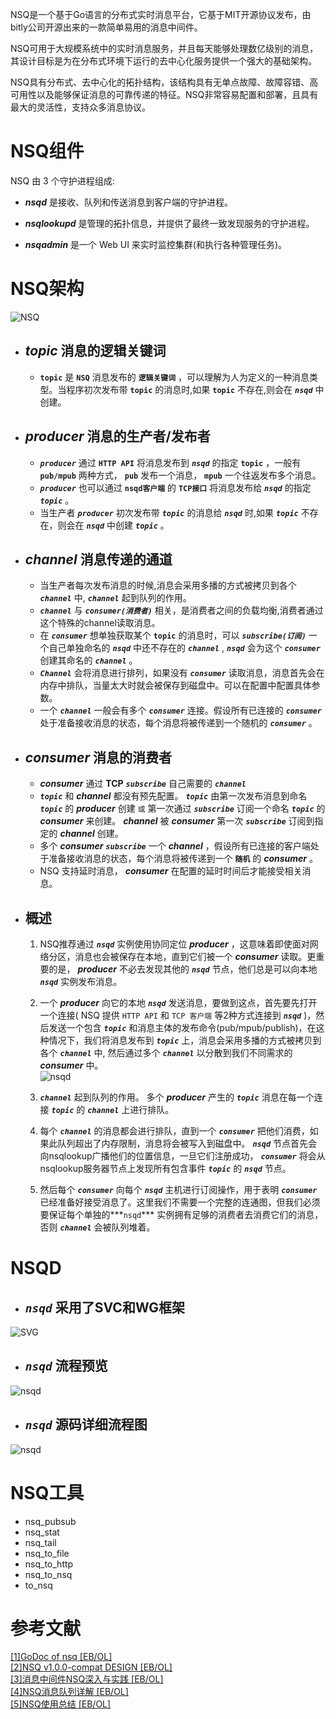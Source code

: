 NSQ是一个基于Go语言的分布式实时消息平台，它基于MIT开源协议发布，由bitly公司开源出来的一款简单易用的消息中间件。   

NSQ可用于大规模系统中的实时消息服务，并且每天能够处理数亿级别的消息，其设计目标是为在分布式环境下运行的去中心化服务提供一个强大的基础架构。   

NSQ具有分布式、去中心化的拓扑结构，该结构具有无单点故障、故障容错、高可用性以及能够保证消息的可靠传递的特征。NSQ非常容易配置和部署，且具有最大的灵活性，支持众多消息协议。   

# NSQ组件
 NSQ 由 3 个守护进程组成:

- ***nsqd*** 是接收、队列和传送消息到客户端的守护进程。

- ***nsqlookupd*** 是管理的拓扑信息，并提供了最终一致发现服务的守护进程。

- ***nsqadmin*** 是一个 Web UI 来实时监控集群(和执行各种管理任务)。 


# NSQ架构  

![NSQ](https://github.com/VeniVidiViciVK/NSQ/raw/master/docs/NSQ.png)  

* ##  ***topic***  消息的逻辑关键词
  +  **```topic```** 是 **```NSQ```** 消息发布的 **```逻辑关键词```** ，可以理解为人为定义的一种消息类型。当程序初次发布带 **```topic```** 的消息时,如果 **```topic```** 不存在,则会在 ***```nsqd```*** 中创建。
  

* ## ***producer***   消息的生产者/发布者   
  +  ***```producer```*** 通过 **```HTTP API```** 将消息发布到 ***```nsqd```*** 的指定 **```topic```** ，一般有 **```pub/mpub```** 两种方式， **```pub```** 发布一个消息， **```mpub```** 一个往返发布多个消息。  
  +  ***```producer```*** 也可以通过 **```nsqd客户端```** 的 **```TCP接口```** 将消息发布给 ***```nsqd```*** 的指定 ***```topic```*** 。
  +  当生产者 ***```producer```*** 初次发布带 ***```topic```*** 的消息给 ***```nsqd```*** 时,如果 ***```topic```*** 不存在，则会在 ***```nsqd```*** 中创建 ***```topic```*** 。
  

* ##  ***channel***  消息传递的通道
  + 当生产者每次发布消息的时候,消息会采用多播的方式被拷贝到各个 ***```channel```*** 中, ***```channel```*** 起到队列的作用。
  +  ***```channel```*** 与 ***```consumer(消费者)```*** 相关，是消费者之间的负载均衡,消费者通过这个特殊的channel读取消息。
  + 在 ***```consumer```*** 想单独获取某个 **```topic```** 的消息时，可以 ***```subscribe(订阅)```*** 一个自己单独命名的 ***```nsqd```*** 中还不存在的 ***```channel```*** , ***```nsqd```*** 会为这个 ***```consumer```*** 创建其命名的 ***```channel```*** 。 
  + ***```Channel```*** 会将消息进行排列，如果没有 ***```consumer```*** 读取消息，消息首先会在内存中排队，当量太大时就会被保存到磁盘中。可以在配置中配置具体参数。
  + 一个 ***```channel```*** 一般会有多个 ***```consumer```*** 连接。假设所有已连接的 ***```consumer```*** 处于准备接收消息的状态，每个消息将被传递到一个随机的 ***```consumer```*** 。

  
* ## ***consumer***  消息的消费者 
  +   ***consumer*** 通过 **TCP** ***```subscribe```*** 自己需要的 ***```channel```*** 
  +   ***```topic```*** 和 ***channel*** 都没有预先配置。 ***```topic```*** 由第一次发布消息到命名 ***```topic```*** 的 ***producer*** 创建 ```或``` 第一次通过 ***```subscribe```*** 订阅一个命名 ***```topic```*** 的 ***consumer*** 来创建。 ***channel*** 被 ***consumer*** 第一次 ***```subscribe```*** 订阅到指定的 ***channel*** 创建。
  +  多个 ***consumer***  ***```subscribe```*** 一个 ***channel*** ，假设所有已连接的客户端处于准备接收消息的状态，每个消息将被传递到一个 **```随机```** 的 ***consumer*** 。
  +   NSQ 支持延时消息， ***consumer*** 在配置的延时时间后才能接受相关消息。
  

* ## 概述  
  1. NSQ推荐通过 ***```nsqd```*** 实例使用协同定位 ***producer*** ，这意味着即使面对网络分区，消息也会被保存在本地，直到它们被一个 ***consumer*** 读取。更重要的是， ***producer*** 不必去发现其他的 ***```nsqd```*** 节点，他们总是可以向本地 ***```nsqd```*** 实例发布消息。
  2. 一个 ***producer*** 向它的本地 ***```nsqd```*** 发送消息，要做到这点，首先要先打开一个连接( NSQ 提供 ```HTTP API``` 和 ```TCP 客户端``` 等2种方式连接到 ***```nsqd```*** )，然后发送一个包含 ***```topic```*** 和消息主体的发布命令(pub/mpub/publish)，在这种情况下，我们将消息发布到 ***```topic```*** 上，消息会采用多播的方式被拷贝到各个 ***```channel```*** 中, 然后通过多个 ***```channel```*** 以分散到我们不同需求的 ***consumer*** 中。  
  ![nsqd](https://github.com/VeniVidiViciVK/NSQ/raw/master/docs/nsqd.gif)  

  3. ***```channel```*** 起到队列的作用。 多个 ***producer*** 产生的 ***```topic```*** 消息在每一个连接 ***```topic```*** 的 ***```channel```*** 上进行排队。
  4. 每个 ***```channel```*** 的消息都会进行排队，直到一个 ***```consumer```*** 把他们消费，如果此队列超出了内存限制，消息将会被写入到磁盘中。 ***```nsqd```*** 节点首先会向nsqlookup广播他们的位置信息，一旦它们注册成功， ***```consumer```*** 将会从nsqlookup服务器节点上发现所有包含事件 ***```topic```*** 的 ***```nsqd```*** 节点。
  5. 然后每个 ***```consumer```*** 向每个 ***```nsqd```*** 主机进行订阅操作，用于表明 ***```consumer```*** 已经准备好接受消息了。这里我们不需要一个完整的连通图，但我们必须要保证每个单独的***```nsqd```*** 实例拥有足够的消费者去消费它们的消息，否则 ***```channel```*** 会被队列堆着。


# NSQD  

  

* ##  ***```nsqd```*** 采用了SVC和WG框架  
![SVG](https://github.com/VeniVidiViciVK/NSQ/raw/master/docs/SVG&WG.png)  
    
* ##  ***```nsqd```*** 流程预览  
![nsqd](https://github.com/VeniVidiViciVK/NSQ/raw/master/docs/nsqd.png)  

* ##   ***```nsqd```*** 源码详细流程图  
![nsqd](https://github.com/VeniVidiViciVK/NSQ/raw/master/docs/nsqdflow.png) 
 
 



# NSQ工具
* nsq_pubsub
* nsq_stat
* nsq_tail
* nsq_to_file
* nsq_to_http
* nsq_to_nsq
* to_nsq

# 参考文献

[[1]GoDoc of nsq [EB/OL]](https://godoc.org/github.com/bitly/nsq)  
[[2]NSQ v1.0.0-compat DESIGN [EB/OL]](https://nsq.io/overview/design.html)  
[[3]消息中间件NSQ深入与实践 [EB/OL]](https://www.jianshu.com/p/2b01403e3443)  
[[4]NSQ消息队列详解 [EB/OL]](http://xiaoh.me/2018/02/13/nsq-summary/)  
[[5]NSQ使用总结 [EB/OL]](http://lihaoquan.me/2016/6/20/using-nsq.html)



